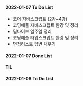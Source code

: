 #### 2022-01-07 To Do List
- 코어 자바스크립트 (2강~4강)
- 코딩애플 자바스크립트 완강 및 정리
- 딥다이브 일주일 정리
- 코딩애플 타입스크립트 완강 및 정리
- 면접리스트 답변 채우기 

#### 2022-01-07 Done List


#### TIL


#### 2022-01-08 To Do List
